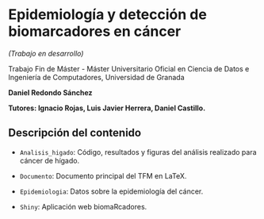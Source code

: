 # Epidemiología y detección de biomarcadores en cáncer

*(Trabajo en desarrollo)*

Trabajo Fin de Máster - Máster Universitario Oficial en Ciencia de Datos e Ingeniería de Computadores, Universidad de Granada

**Daniel Redondo Sánchez**

**Tutores: Ignacio Rojas, Luis Javier Herrera, Daniel Castillo.**

## Descripción del contenido

- `Analisis_higado`: Código, resultados y figuras del análisis realizado para cáncer de hígado.

- `Documento`: Documento principal del TFM en LaTeX.

- `Epidemiologia`: Datos sobre la epidemiología del cáncer.

- `Shiny`: Aplicación web biomaRcadores.